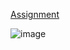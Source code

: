 [Assignment](https://www.theodinproject.com/lessons/foundations-landing-page)

![image](https://github.com/user-attachments/assets/1a8f5b6c-4e0f-43f5-ac82-677430af9fe1)
